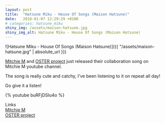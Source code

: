 ```yaml
---
layout: post
title:  "Hatsune Miku - House Of Songs (Maison Hatsune)"
date:   2018-01-07 12:29:29 +0100
# categories: hatsune_miku
shiny_img: /assets/maison-hatsune.jpg
shiny_img_alt: Hatsune Miku - House Of Songs (Maison Hatsune)
---
```


![Hatsune Miku - House Of Songs (Maison Hatsune)]({{ "/assets/maison-hatsune.jpg" | absolute_url }})

[Mitchie M] and [OSTER project] just released their collaboration song on Mitchie M youtube channel.

The song is really cute and catchy, I've been listening to it on repeat all day!

Go give it a listen!

{% youtube buRFjDSIu4o %}

Links  
[Mitchie M](http://mitchie-m.com/)  
[OSTER project](http://fuwafuwacinnamon.sakura.ne.jp/)

[Mitchie M]: http://mitchie-m.com/
[OSTER project]: http://fuwafuwacinnamon.sakura.ne.jp/
